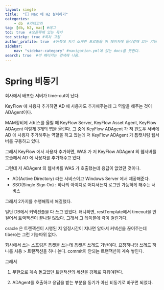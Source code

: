 ```yaml
---
layout: single
title:  "[] Mac 에 H2 설치하기"
categories: 
    - db  #카테고리
tag: [db, h2, mac] #태그
toc: true  #오른쪽에 있는 목차
toc_sticky: true #목차 고정
author_profile: true  #왼쪽에 자기 소개란 프로필을 이 페이지에 들어갈때 끄는 기능
sidebar:
    nav: "sidebar-category" #navigation.yml에 있는 docs를 뜻한다.
search: true  #이 페이지는 검색에 나옴.
---
```


# Spring 비동기

회사에서 배포한 서버가 time-out이 났다. 

KeyFlow 에 사용자 추가하면 AD 에 사용자도 추가해주는데 그 역할을 해주는 것이 ADAgent이다. 

MAM장비에 서비스를 올릴 때 KeyFlow Server, KeyFlow Asset Agent, KeyFlow ADAgent 이렇게 3개의 앱을 올린다. 그 중에 KeyFlow ADAgent 가 저 윈도우 서버에 AD 에 사용자 추가해주는 역할을 하고 있는데 저 KeyFlow ADAgent 가 톰캣처럼 웹서버를 구동하고 있다. 

그래서 KeyFlow 에서 사용자 추가하면, WAS 가 저 KeyFlow ADAgent 의 웹서버를 호출해서 AD 에 사용자를 추가해주고 있다. 

그런데 저 ADAgent 의 웹서버를 WAS 가 호출했는데 응답이 없었던 것이다. 

- AD(Active Directory) 라는 서비스이고 Windows Server 에서 제공해준다.
- SSO(Single Sign On) : 하나의 아이디로 어디서든지 로그인 가능하게 해주는 서비스

그래서 2가지를 수행해줘서 해결했다.

일단 DB에서 커넥션풀을 다 쓰고 있었다. 왜냐하면, restTemplate에서 timeout을 안걸어서 트랙잭션이 끝나질 않았다. 그래서 그 테이블에 락이 걸린거다. 

oracle 은 트랜잭션이 시행된 지 일정시간이 지나면 알아서 커넥션을 끊어주는데 tibero는 그런 기능따위 없다.

회사에서 쓰는 스프링은 톰캣을 쓰는데 톰캣은 쓰레드 기반이다. 요청하나당 쓰레드 하나를 사용 > 트랜잭션을 하나 쓴다. commit이 안되는 트랜잭션이 계속 쌓인다.

그래서 

1. 무한으로 계속 돌고있던 트랜잭션의 세션을 강제로 지워야한다. 

2. ADAgent를 호출하고 응답을 받는 부분을 동기가 아닌 비동기로 바꾸면 되었다.